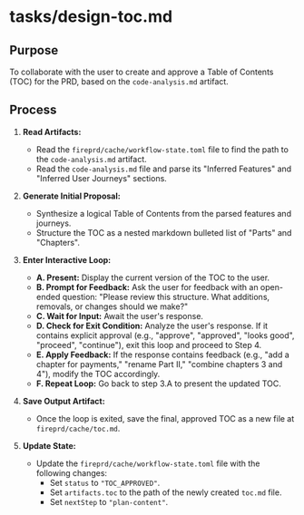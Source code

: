 # tasks/design-toc.md

## Purpose
To collaborate with the user to create and approve a Table of Contents (TOC) for the PRD, based on the `code-analysis.md` artifact.

## Process

1.  **Read Artifacts:**
    * Read the `fireprd/cache/workflow-state.toml` file to find the path to the `code-analysis.md` artifact.
    * Read the `code-analysis.md` file and parse its "Inferred Features" and "Inferred User Journeys" sections.

2.  **Generate Initial Proposal:**
    * Synthesize a logical Table of Contents from the parsed features and journeys.
    * Structure the TOC as a nested markdown bulleted list of "Parts" and "Chapters".

3.  **Enter Interactive Loop:**
    * **A. Present:** Display the current version of the TOC to the user.
    * **B. Prompt for Feedback:** Ask the user for feedback with an open-ended question: "Please review this structure. What additions, removals, or changes should we make?"
    * **C. Wait for Input:** Await the user's response.
    * **D. Check for Exit Condition:** Analyze the user's response. If it contains explicit approval (e.g., "approve", "approved", "looks good", "proceed", "continue"), exit this loop and proceed to Step 4.
    * **E. Apply Feedback:** If the response contains feedback (e.g., "add a chapter for payments," "rename Part II," "combine chapters 3 and 4"), modify the TOC accordingly.
    * **F. Repeat Loop:** Go back to step 3.A to present the updated TOC.

4.  **Save Output Artifact:**
    * Once the loop is exited, save the final, approved TOC as a new file at `fireprd/cache/toc.md`.

5.  **Update State:**
    * Update the `fireprd/cache/workflow-state.toml` file with the following changes:
        * Set `status` to `"TOC_APPROVED"`.
        * Set `artifacts.toc` to the path of the newly created `toc.md` file.
        * Set `nextStep` to `"plan-content"`.
